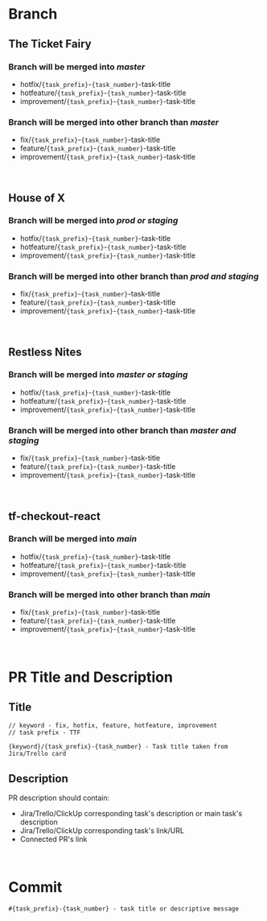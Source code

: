 # Branch

## The Ticket Fairy

### Branch will be merged into ***master***

- hotfix/`{task_prefix}`-`{task_number}`-task-title
- hotfeature/`{task_prefix}`-`{task_number}`-task-title
- improvement/`{task_prefix}`-`{task_number}`-task-title

### Branch will be merged into other branch than ***master***

- fix/`{task_prefix}`-`{task_number}`-task-title
- feature/`{task_prefix}`-`{task_number}`-task-title
- improvement/`{task_prefix}`-`{task_number}`-task-title

&nbsp;
&nbsp;

## House of X

### Branch will be merged into ***prod or staging***

- hotfix/`{task_prefix}`-`{task_number}`-task-title
- hotfeature/`{task_prefix}`-`{task_number}`-task-title
- improvement/`{task_prefix}`-`{task_number}`-task-title

### Branch will be merged into other branch than ***prod and staging***

- fix/`{task_prefix}`-`{task_number}`-task-title
- feature/`{task_prefix}`-`{task_number}`-task-title
- improvement/`{task_prefix}`-`{task_number}`-task-title

&nbsp;
&nbsp;

## Restless Nites

### Branch will be merged into ***master or staging***

- hotfix/`{task_prefix}`-`{task_number}`-task-title
- hotfeature/`{task_prefix}`-`{task_number}`-task-title
- improvement/`{task_prefix}`-`{task_number}`-task-title

### Branch will be merged into other branch than ***master and staging***

- fix/`{task_prefix}`-`{task_number}`-task-title
- feature/`{task_prefix}`-`{task_number}`-task-title
- improvement/`{task_prefix}`-`{task_number}`-task-title

&nbsp;
&nbsp;

## tf-checkout-react

### Branch will be merged into ***main***

- hotfix/`{task_prefix}`-`{task_number}`-task-title
- hotfeature/`{task_prefix}`-`{task_number}`-task-title
- improvement/`{task_prefix}`-`{task_number}`-task-title

### Branch will be merged into other branch than ***main***

- fix/`{task_prefix}`-`{task_number}`-task-title
- feature/`{task_prefix}`-`{task_number}`-task-title
- improvement/`{task_prefix}`-`{task_number}`-task-title


&nbsp;
&nbsp;

# PR Title and Description

## Title
```
// keyword - fix, hotfix, feature, hotfeature, improvement
// task prefix - TTF

{keyword}/{task_prefix}-{task_number} - Task title taken from Jira/Trello card
```

## Description

PR description should contain:
  - Jira/Trello/ClickUp corresponding task's description or main task's description
  - Jira/Trello/ClickUp corresponding task's link/URL
  - Connected PR's link


&nbsp;
&nbsp;

# Commit
```
#{task_prefix}-{task_number} - task title or descriptive message
```




